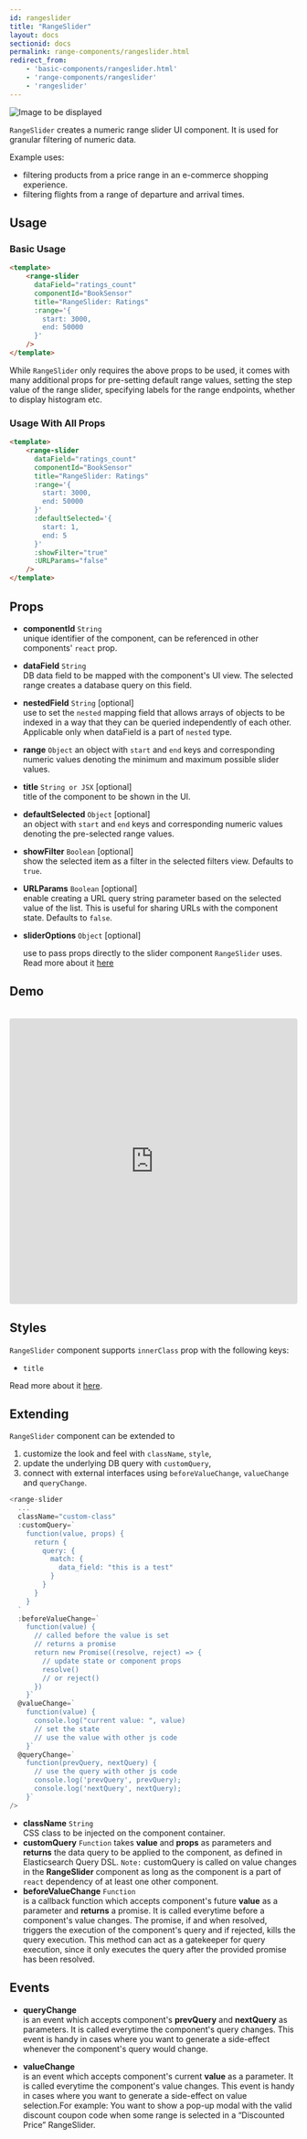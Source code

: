 ```yaml
---
id: rangeslider
title: "RangeSlider"
layout: docs
sectionid: docs
permalink: range-components/rangeslider.html
redirect_from:
    - 'basic-components/rangeslider.html'
    - 'range-components/rangeslider'
    - 'rangeslider'
---
```


![Image to be displayed](https://i.imgur.com/Q39TgCB.png)

`RangeSlider` creates a numeric range slider UI component. It is used for granular filtering of numeric data.

Example uses:

* filtering products from a price range in an e-commerce shopping experience.
* filtering flights from a range of departure and arrival times.

## Usage

### Basic Usage

```html
<template>
    <range-slider  
      dataField="ratings_count"
      componentId="BookSensor"
      title="RangeSlider: Ratings"
      :range='{
        start: 3000,
        end: 50000
      }'
    />
</template>
```

While `RangeSlider` only requires the above props to be used, it comes with many additional props for pre-setting default range values, setting the step value of the range slider, specifying labels for the range endpoints, whether to display histogram etc.

### Usage With All Props

```html
<template>
    <range-slider 
      dataField="ratings_count"
      componentId="BookSensor"
      title="RangeSlider: Ratings"
      :range='{
        start: 3000,
        end: 50000
      }'
      :defaultSelected='{
        start: 1,
        end: 5
      }'
      :showFilter="true"
      :URLParams="false"
    />
</template>
```

## Props

- **componentId** `String`  
    unique identifier of the component, can be referenced in other components' `react` prop.
- **dataField** `String`  
    DB data field to be mapped with the component's UI view. The selected range creates a database query on this field.
- **nestedField** `String` [optional]  
    use to set the `nested`  mapping field that allows arrays of objects to be indexed in a way that they can be queried independently of each other. Applicable only when dataField is a part of `nested` type.
- **range** `Object`
    an object with `start` and `end` keys and corresponding numeric values denoting the minimum and maximum possible slider values.
- **title** `String or JSX` [optional]  
    title of the component to be shown in the UI.
- **defaultSelected** `Object` [optional]  
    an object with `start` and `end` keys and corresponding numeric values denoting the pre-selected range values.
- **showFilter** `Boolean` [optional]  
    show the selected item as a filter in the selected filters view. Defaults to `true`.
- **URLParams** `Boolean` [optional]  
    enable creating a URL query string parameter based on the selected value of the list. This is useful for sharing URLs with the component state. Defaults to `false`.
- **sliderOptions** `Object` [optional]
    
    use to pass props directly to the slider component `RangeSlider` uses. Read more about it [here](https://github.com/NightCatSama/vue-slider-component)


## Demo
<br/>
<iframe src="https://codesandbox.io/embed/github/appbaseio/reactivesearch/tree/next/packages/vue/examples/range-slider" style="width:100%; height:500px; border:0; border-radius: 4px; overflow:hidden;" sandbox="allow-modals allow-forms allow-popups allow-scripts allow-same-origin"></iframe>


## Styles

`RangeSlider` component supports `innerClass` prop with the following keys:    

- `title`
 
Read more about it [here](/theming/class.html).

## Extending

`RangeSlider` component can be extended to
1. customize the look and feel with `className`, `style`,
2. update the underlying DB query with `customQuery`,
3. connect with external interfaces using `beforeValueChange`, `valueChange` and `queryChange`.

```js
<range-slider
  ...
  className="custom-class"
  :customQuery=`
    function(value, props) {
      return {
        query: {
          match: {
            data_field: "this is a test"
          }
        }
      }
    }
  `
  :beforeValueChange=`
    function(value) {
      // called before the value is set
      // returns a promise
      return new Promise((resolve, reject) => {
        // update state or component props
        resolve()
        // or reject()
      })
    }`
  @valueChange=`
    function(value) {
      console.log("current value: ", value)
      // set the state
      // use the value with other js code
    }`
  @queryChange=`
    function(prevQuery, nextQuery) {
      // use the query with other js code
      console.log('prevQuery', prevQuery);
      console.log('nextQuery', nextQuery);
    }`
/>
```

- **className** `String`  
    CSS class to be injected on the component container.
- **customQuery** `Function`
    takes **value** and **props** as parameters and **returns** the data query to be applied to the component, as defined in Elasticsearch Query DSL.
    `Note:` customQuery is called on value changes in the **RangeSlider** component as long as the component is a part of `react` dependency of at least one other component.
- **beforeValueChange** `Function`  
    is a callback function which accepts component's future **value** as a parameter and **returns** a promise. It is called everytime before a component's value changes. The promise, if and when resolved, triggers the execution of the component's query and if rejected, kills the query execution. This method can act as a gatekeeper for query execution, since it only executes the query after the provided promise has been resolved.

## Events
- **queryChange**  
     is an event which accepts component's **prevQuery** and **nextQuery** as parameters. It is called everytime the component's query changes. This event is handy in cases where you want to generate a side-effect whenever the component's query would change.
    
- **valueChange**  
    is an event which accepts component's current **value** as a parameter. It is called everytime the component's value changes. This event is handy in cases where you want to generate a side-effect on value selection.For example: You want to show a pop-up modal with the valid discount coupon code when some range is selected in a “Discounted Price” RangeSlider.

 
